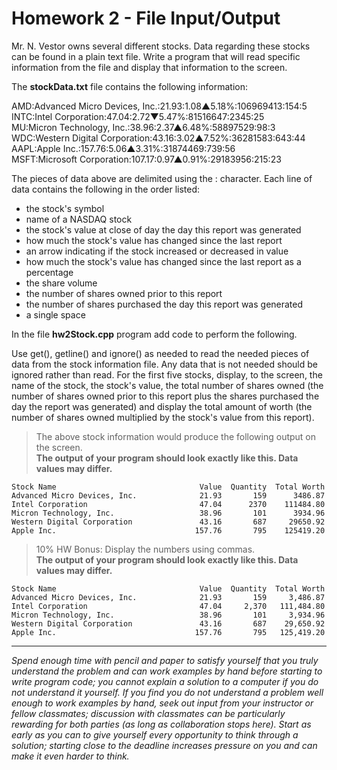 # Homework 2 - File Input/Output

Mr. N. Vestor owns several different stocks. Data regarding these stocks can be found in a plain text file. Write a program that will read specific information from the file and display that information to the screen.

The **stockData.txt** file contains the following information:

AMD:Advanced Micro Devices, Inc.:21.93:1.08▲5.18%:106969413:154:5  
INTC:Intel Corporation:47.04:2.72▼5.47%:81516647:2345:25   
MU:Micron Technology, Inc.:38.96:2.37▲6.48%:58897529:98:3   
WDC:Western Digital Corporation:43.16:3.02▲7.52%:36281583:643:44   
AAPL:Apple Inc.:157.76:5.06▲3.31%:31874469:739:56   
MSFT:Microsoft Corporation:107.17:0.97▲0.91%:29183956:215:23   

The pieces of data above are delimited using the : character. Each line of data contains the following in the order listed: 
* the stock's symbol
* name of a NASDAQ stock
* the stock's value at close of day the day this report was generated
* how much the stock's value has changed since the last report
* an arrow indicating if the stock increased or decreased in value
* how much the stock's value has changed since the last report as a percentage
* the share volume
* the number of shares owned prior to this report
* the number of shares purchased the day this report was generated
* a single space

 
In the file **hw2Stock.cpp** program add code to perform the following.


Use get(), getline() and ignore() as needed to read the needed pieces of data from the stock information file. Any data that is not needed should be ignored rather than read. For the first five stocks, display, to the screen, the name of the stock, the stock's value, the total number of shares owned (the number of shares owned prior to this report plus the shares purchased the day the report was generated) and display the total amount of worth (the number of shares owned multiplied by the stock's value from this report).


> The above stock information would produce the following output on the screen.  
> **The output of your program should look exactly like this. Data values may differ.**

    Stock Name                                Value  Quantity  Total Worth
    Advanced Micro Devices, Inc.              21.93       159      3486.87
    Intel Corporation                         47.04      2370    111484.80
    Micron Technology, Inc.                   38.96       101      3934.96
    Western Digital Corporation               43.16       687     29650.92
    Apple Inc.                               157.76       795    125419.20

> 10% HW Bonus: Display the numbers using commas.  
> **The output of your program should look exactly like this. Data values may differ.**

    Stock Name                                Value  Quantity  Total Worth
    Advanced Micro Devices, Inc.              21.93       159     3,486.87
    Intel Corporation                         47.04     2,370   111,484.80
    Micron Technology, Inc.                   38.96       101     3,934.96
    Western Digital Corporation               43.16       687    29,650.92
    Apple Inc.                               157.76       795   125,419.20

----
*Spend enough time with pencil and paper to satisfy yourself that you truly understand the problem and can work examples by hand before starting to write program code; you cannot explain a solution to a computer if you do not understand it yourself. If you find you do not understand a problem well enough to work examples by hand, seek out input from your instructor or fellow classmates; discussion with classmates can be particularly rewarding for both parties (as long as collaboration stops here). Start as early as you can to give yourself every opportunity to think through a solution; starting close to the deadline increases pressure on you and can make it even harder to think.*